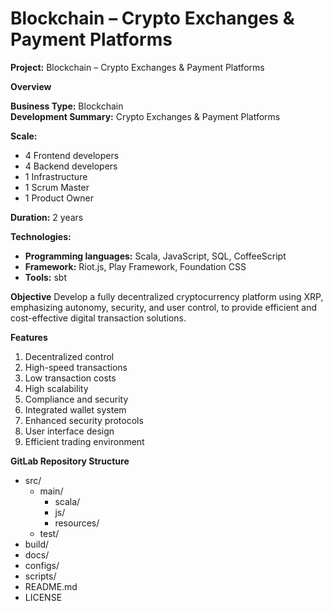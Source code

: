 # Blockchain – Crypto Exchanges & Payment Platforms

**Project:** Blockchain – Crypto Exchanges & Payment Platforms

**Overview**

**Business Type:** Blockchain  
**Development Summary:** Crypto Exchanges & Payment Platforms

**Scale:**
- 4 Frontend developers
- 4 Backend developers
- 1 Infrastructure
- 1 Scrum Master
- 1 Product Owner

**Duration:** 2 years

**Technologies:**
- **Programming languages:** Scala, JavaScript, SQL, CoffeeScript
- **Framework:** Riot.js, Play Framework, Foundation CSS
- **Tools:** sbt

**Objective**
Develop a fully decentralized cryptocurrency platform using XRP, emphasizing autonomy, security, and user control, to provide efficient and cost-effective digital transaction solutions.

**Features**
1. Decentralized control
2. High-speed transactions
3. Low transaction costs
4. High scalability
5. Compliance and security
6. Integrated wallet system
7. Enhanced security protocols
8. User interface design
9. Efficient trading environment

**GitLab Repository Structure**
- src/
  - main/
    - scala/
    - js/
    - resources/
  - test/
- build/
- docs/
- configs/
- scripts/
- README.md
- LICENSE
